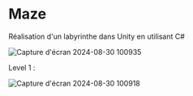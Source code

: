 # Maze

Réalisation d'un labyrinthe dans Unity en utilisant C#

![Capture d'écran 2024-08-30 100935](https://github.com/user-attachments/assets/b399eca8-0006-406f-a64d-7bd4243b7490)

Level 1 : 

![Capture d'écran 2024-08-30 100918](https://github.com/user-attachments/assets/762bbe57-619e-42e9-a2e2-828e8706dbbb)

